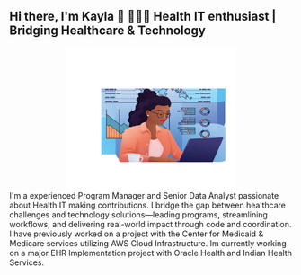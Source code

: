 ## Hi there, I'm Kayla 👋 👩🏿‍💻 Health IT enthusiast | Bridging Healthcare & Technology
<div align="center">
  <img src="https://github.com/kreid191814/kreid191814/blob/main/Shutterstock_2603055635-3.png?raw=true" width="300" />
</div>
I'm a experienced Program Manager and Senior Data Analyst passionate about Health IT making contributions. I bridge the gap between healthcare challenges and technology solutions—leading programs, streamlining workflows, and delivering real-world impact through code and coordination. I have previously worked on a project with the Center for Medicaid & Medicare services utilizing AWS Cloud Infrastructure. Im currently working on a major EHR Implementation project with Oracle Health and Indian Health Services.


<!--



-->
